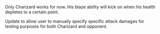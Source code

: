 Only Charizard works for now. His blaze ability will kick on when his health depletes to a certain point.

Update to allow user to manually specify specific attack damages for testing purposes for both Charizard and opponent. 